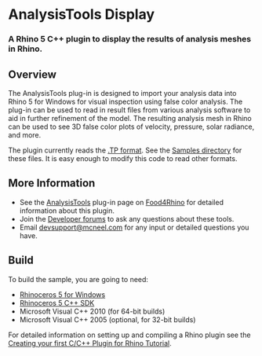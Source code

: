 # AnalysisTools Display

### A Rhino 5 C++ plugin to display the results of analysis meshes in Rhino.

## Overview
The AnalysisTools plug-in is designed to import your analysis data into Rhino 5 for Windows for visual inspection using false color analysis. The plug-in can be used to read in result files from various analysis software to aid in further refinement of the model. The resulting analysis mesh in Rhino can be used to see 3D false color plots of velocity, pressure, solar radiance, and more.

The plugin currently reads the [.TP format](https://people.sc.fsu.edu/~jburkardt/data/tec/tec.html). See the [Samples directory](https://github.com/dalefugier/AnalysisTools/tree/master/Samples) for these files.  It is easy enough to modify this code to read other formats.

## More Information
* See the [AnalysisTools](http://www.food4rhino.com/app/analysistools) plug-in page on [Food4Rhino](http://www.food4rhino.com/) for detailed information about this plugin.
* Join the [Developer forums](http://discourse.mcneel.com/c/rhino-developer) to ask any questions about these tools.
* Email [devsupport@mcneel.com](mailto:devsupport@mcneel.com) for any input or detailed questions you have.

## Build

To build the sample, you are going to need:

* [Rhinoceros 5 for Windows](http://www.rhino3d.com)
* [Rhinoceros 5 C++ SDK](http://developer.rhino3d.com/guides/cpp/installing_tools_windows/)
* Microsoft Visual C++ 2010 (for 64-bit builds)
* Microsoft Visual C++ 2005 (optional, for 32-bit builds)

For detailed information on setting up and compiling a Rhino plugin see the [Creating your first C/C++ Plugin for Rhino Tutorial](http://developer.rhino3d.com/guides/cpp/your_first_plugin_windows/).
